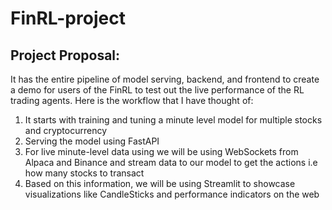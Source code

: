 # FinRL-project

## Project Proposal: 

It has the entire pipeline of model serving, backend, and frontend to create a demo for users of the FinRL to test out the live performance of the RL trading agents. Here is the workflow that I have thought of:

1. It starts with training and tuning a minute level model for multiple stocks and cryptocurrency
2. Serving the model using FastAPI
3. For live minute-level data using we will be using WebSockets from Alpaca and Binance and stream data to our model to get the actions i.e how many stocks to transact
4. Based on this information, we will be using Streamlit to showcase visualizations like CandleSticks and performance indicators on the web
